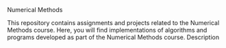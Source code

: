 Numerical Methods

This repository contains assignments and projects related to the Numerical Methods course. Here, you will find implementations of algorithms and programs developed as part of the Numerical Methods course.
Description
